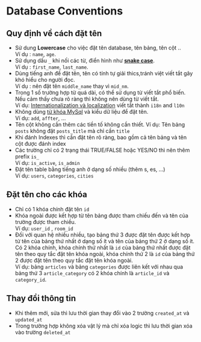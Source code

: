 # Database Conventions

## Quy định về cách đặt tên
- Sử dung **Lowercase** cho việc đặt tên database, tên bảng, tên cột ..  
Ví dụ : `name`, `age`.
- Sử dụng dấu `_` khi nối các từ, điển hình như **[snake case](https://en.wikipedia.org/wiki/Snake_case)**.  
Ví dụ : `first_name`, `last_name`.
- Dùng tiếng anh để đặt tên, tên có tính tự giải thics,tránh việt viết tắt gây khó hiểu cho người đọc.   
Ví dụ : nên đặt tên `middle_name` thay vì `mid_nm`.  
- Trong 1 số trường hợp từ quá dài, có thể sử dụng từ viết tắt phổ biến. 
Nếu cảm thấy chưa rõ ràng thì không nên dùng từ viết tắt.  
Ví dụ: [Internationalization và localization](https://en.wikipedia.org/wiki/Internationalization_and_localization) viết tắt thành `i18n` and `l10n`
- Không dùng [từ khóa MySql](https://dev.mysql.com/doc/refman/5.7/en/keywords.html) và kiểu dữ liệu để đặt tên.  
Ví dụ: `add`, `affter`, ...
- Tên cột không cần thêm các tiền tố không cần thiết.
Ví dụ: Tên bảng `posts` không đặt `posts_title` mà chỉ cần `title`
- Khi đánh Indexes thì cần đặt tên rõ ràng, bao gồm cả tên bảng và tên cột được đánh index
- Các trường chỉ có 2 trạng thái TRUE/FALSE hoặc YES/NO thì nên thêm prefix `is_`  
Ví dụ: `is_active`, `is_admin`
- Đặt tên table bằng tiếng anh ở dạng số nhiều (thêm s, es, ...)  
Ví dụ: `users`, `categories`, `cities`
## Đặt tên cho các khóa
- Chỉ có 1 khóa chính đặt tên `id`
- Khóa ngoài được kết hợp từ tên bảng được tham chiếu đến và tên của trường được tham chiều.  
Ví dụ: `user_id` , `room_id`
- Đối với quan hệ nhiều nhiều, tạo bảng thứ 3 được đặt tên được kết hợp từ tên của bảng thứ nhất ở dạng số ít và 
tên của bảng thứ 2 ở dạng số ít. Có 2 khóa chính, khóa chính thứ nhất là `id` của bảng thứ nhất được đặt tên theo quy tắc đặt tên khóa ngoài, 
khóa chính thứ 2 là `id` của bảng thứ 2 được đặt tên theo quy tắc đặt tên khóa ngoài.  
Ví dụ: bảng `articles` và bảng `categories` được liên kết với nhau qua bảng thứ 3 `article_category` có 2 khóa chính là 
`article_id` và `category_id`.

## Thay đổi thông tin
- Khi thêm mới, sửa thì lưu thời gian thay đổi vào 2 trường `created_at` và `updated_at`
- Trong trường hợp không xóa vật lý mà chỉ xóa logic thì lưu thời gian xóa vào trường `deleted_at` 